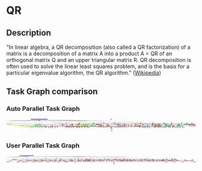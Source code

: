 # QR


## Description

"In linear algebra, a QR decomposition (also called a QR factorization) of a matrix
is a decomposition of a matrix A into a product A = QR of an orthogonal matrix Q and
an upper triangular matrix R. QR decomposition is often used to solve the linear least
squares problem, and is the basis for a particular eigenvalue algorithm, the QR
algorithm." 
([Wikipedia][wikipedia-qr])


## Task Graph comparison

### Auto Parallel Task Graph

![AutoParallel Task Graph](./autoparallel/results/local/complete_graph.png)

### User Parallel Task Graph

![UserParallel Task Graph](./userparallel/results/local/complete_graph.png)


[wikipedia-qr]: https://en.wikipedia.org/wiki/QR_decomposition